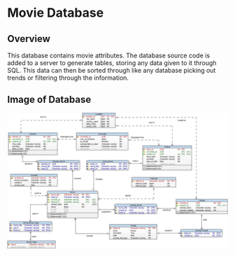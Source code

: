 # Movie Database

## Overview
This database contains movie attributes. 
The database source code is added to a server to generate tables, storing any data given to it through SQL.
This data can then be sorted through like any database picking out trends or filtering through the information.

## Image of Database
<img src="https://github.com/Jeremy-Mohammed/Movie-Database/blob/main/Movie%20Database/Database.jpeg"/>
